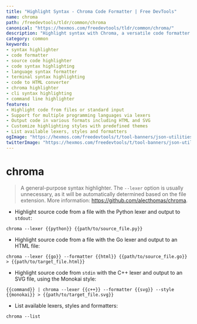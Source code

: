 ```yaml
---
title: "Highlight Syntax - Chroma Code Formatter | Free DevTools"
name: chroma
path: /freedevtools/tldr/common/chroma
canonical: "https://hexmos.com/freedevtools/tldr/common/chroma/"
description: "Highlight syntax with Chroma, a versatile code formatter for various programming languages. Effortlessly format code snippets for web or documentation. Free online tool, no registration required."
category: common
keywords:
- syntax highlighter
- code formatter
- source code highlighter
- code syntax highlighting
- language syntax formatter
- terminal syntax highlighting
- code to HTML converter
- chroma highlighter
- cli syntax highlighting
- command line highlighter
features:
- Highlight code from files or standard input
- Support for multiple programming languages via lexers
- Output code in various formats including HTML and SVG
- Customize highlighting styles with predefined themes
- List available lexers, styles and formatters
ogImage: "https://hexmos.com/freedevtools/t/tool-banners/json-utilities-banner.png"
twitterImage: "https://hexmos.com/freedevtools/t/tool-banners/json-utilities-banner.png"
---
```


# chroma

> A general-purpose syntax highlighter.
> The `--lexer` option is usually unnecessary, as it will be automatically determined based on the file extension.
> More information: <https://github.com/alecthomas/chroma>.

- Highlight source code from a file with the Python lexer and output to `stdout`:

`chroma --lexer {{python}} {{path/to/source_file.py}}`

- Highlight source code from a file with the Go lexer and output to an HTML file:

`chroma --lexer {{go}} --formatter {{html}} {{path/to/source_file.go}} > {{path/to/target_file.html}}`

- Highlight source code from `stdin` with the C++ lexer and output to an SVG file, using the Monokai style:

`{{command}} | chroma --lexer {{c++}} --formatter {{svg}} --style {{monokai}} > {{path/to/target_file.svg}}`

- List available lexers, styles and formatters:

`chroma --list`
